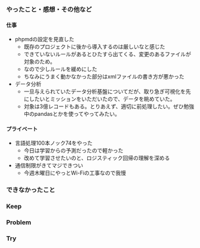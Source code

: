 ### やったこと・感想・その他など

#### 仕事

- phpmdの設定を見直した
  - 既存のプロジェクトに後から導入するのは厳しいなと感じた
  - できていないルールがあるとひたすら出てくる、変更のあるファイルが対象のため。
  - なので少しルールを緩めにした
  - ちなみにうまく動かなかった部分はxmlファイルの書き方が悪かった
- データ分析
  - 一旦与えられていたデータ分析基盤についてだが、取り急ぎ可視化を先にしたいとミッションをいただいたので、データを眺めていた。
  - 対象は3億レコードもある。とりあえず、適切に前処理したい。ぜひ勉強中のpandasとかを使ってやってみたい。

#### プライベート

- 言語処理100本ノック74をやった
  - 今日は学習からの予測だったので軽かった
  - 改めて学習させたいのと、ロジスティック回帰の理解を深める
- 通信制限がきてマジできつい
  - 今週木曜日にやっとWi-Fiの工事なので我慢


### できなかったこと


### Keep


### Problem 


### Try

